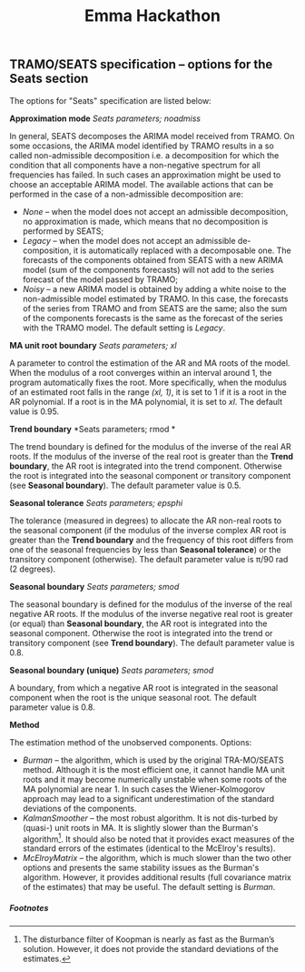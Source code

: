 ﻿---
layout: left-menu
title: Emma Hackathon
order: 1
---

## TRAMO/SEATS specification – options for the Seats section
The options for "Seats" specification are listed below:

**Approximation mode**
*Seats parameters; noadmiss*

In general, SEATS decomposes the ARIMA model received from TRAMO. On some occasions, the ARIMA model identified by TRAMO results in a so called non-admissible  decomposition i.e. a decomposition for which the condition that all components have a non-negative spectrum for all frequencies has failed. In such cases an approximation might be used to choose an acceptable ARIMA model. The available actions that can be performed in the case of a non-admissible decomposition are:

- *None* – when the model does not accept an admissible decomposition, no approximation is made, which means that no decomposition is performed by SEATS;
- *Legacy* – when the model does not accept an admissible de-composition, it is automatically replaced with a decomposable one. The forecasts of the components obtained from SEATS with a new ARIMA model (sum of the components forecasts) will not add to the series forecast of the model passed by TRAMO;
- *Noisy* – a new ARIMA model is obtained by adding a white noise to the non-admissible model estimated by TRAMO. In this case, the forecasts of the series from TRAMO and from SEATS are the same; also the sum of the components forecasts is the same as the forecast of the series with the TRAMO model.
The default setting is *Legacy*.

**MA unit root boundary**
*Seats parameters; xl*

A parameter to control the estimation of the AR and MA roots of the model. When the modulus of a root converges within an interval around 1, the program automatically fixes the root. More specifically, when the modulus of an estimated root falls in the range *(xl, 1)*, it is set to 1 if it is a root in the AR polynomial. If a root is in the MA polynomial, it is set to *xl*. The default value is 0.95.

**Trend boundary**
*Seats parameters; rmod *

The trend boundary is defined for the modulus of the inverse of the real AR roots. If the modulus of the inverse of the real root is greater than the **Trend boundary**, the AR root is integrated into the trend component. Otherwise the root is integrated into the seasonal component or transitory component (see **Seasonal boundary**). The default parameter value is 0.5.

**Seasonal tolerance**
*Seats parameters; epsphi*

The tolerance (measured in degrees) to allocate the AR non-real roots to the seasonal component (if the modulus of the inverse complex AR root is greater than the **Trend boundary** and the  frequency of this root differs from one of the seasonal frequencies by less than **Seasonal tolerance**) or the transitory component (otherwise). The default parameter value is π/90 rad (2 degrees). 

**Seasonal boundary**
*Seats parameters; smod*

The seasonal boundary is defined for the modulus of the inverse of the real negative AR roots. If the modulus of the inverse negative real root is greater (or equal) than **Seasonal boundary**, the AR root is integrated into the seasonal component. Otherwise the root is integrated into the trend or transitory component (see **Trend boundary**). The default parameter value is 0.8.

**Seasonal boundary (unique)**
*Seats parameters; smod*

A boundary, from which a negative AR root is integrated in the seasonal component when the root is the unique seasonal root. The default parameter value is 0.8.

**Method**

The estimation method of the unobserved components. 
Options:
- *Burman* – the algorithm, which is used by the original TRA-MO/SEATS method. Although it is the most efficient one, it cannot handle MA unit roots and it may become numerically unstable when some roots of the MA polynomial are near 1. In such cases the Wiener-Kolmogorov approach may lead to a significant underestimation of the standard deviations of the components.
- *KalmanSmoother* – the most robust algorithm. It is not dis-turbed by (quasi-) unit roots in MA. It is slightly slower than the Burman's algorithm[^65]. It should also be noted that it provides exact measures of the standard errors of the estimates (identical to the McElroy's results).
- *McElroyMatrix* – the algorithm, which is much slower than the two other options and presents the same stability issues as the Burman's algorithm. However, it provides additional results (full covariance matrix of the estimates) that may be useful.
The default setting is *Burman*.


##### Footnotes

[^65]: The disturbance filter of Koopman is nearly as fast as the Burman’s solution. However, it does not provide the standard deviations of the estimates. 


 


